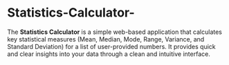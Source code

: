 # Statistics-Calculator-
The **Statistics Calculator** is a simple web-based application that calculates key statistical measures (Mean, Median, Mode, Range, Variance, and Standard Deviation) for a list of user-provided numbers. It provides quick and clear insights into your data through a clean and intuitive interface.
